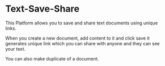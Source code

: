 # Text-Save-Share

This Platform allows you to save and share text documents using unique links.

When you create a new document, add content to it and click save it generates unique link which you can share with anyone and they can see your text.

You can also make duplicate of a document.
